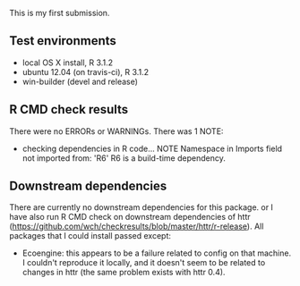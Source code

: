 This is my first submission.
## Test environments
   * local OS X install, R 3.1.2
   * ubuntu 12.04 (on travis-ci), R 3.1.2
   * win-builder (devel and release)
   ## R CMD check results
   There were no ERRORs or WARNINGs.
   There was 1 NOTE:
   * checking dependencies in R code... NOTE
     Namespace in Imports field not imported from: 'R6'
     R6 is a build-time dependency.
## Downstream dependencies
There are currently no downstream dependencies for this package.
or
I have also run R CMD check on downstream dependencies of httr (https://github.com/wch/checkresults/blob/master/httr/r-release). All packages that I could install passed except:
   * Ecoengine: this appears to be a failure related to config on
     that machine. I couldn't reproduce it locally, and it doesn't
     seem to be related to changes in httr (the same problem exists
     with httr 0.4).
